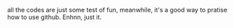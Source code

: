 all the codes are just some test of fun, meanwhile, it's a good way to pratise how to use github.
Enhnn, just it.

